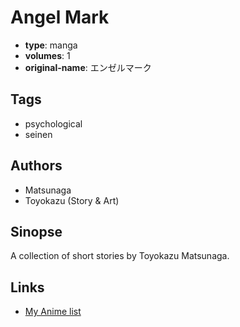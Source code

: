 # Angel Mark

-   **type**: manga
-   **volumes**: 1
-   **original-name**: エンゼルマーク

## Tags

-   psychological
-   seinen

## Authors

-   Matsunaga
-   Toyokazu (Story & Art)

## Sinopse

A collection of short stories by Toyokazu Matsunaga.

## Links

-   [My Anime list](https://myanimelist.net/manga/23253/Angel_Mark)
